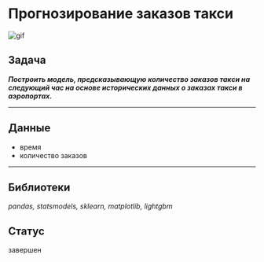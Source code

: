 # Прогнозирование заказов такси

![gif](https://i.gifer.com/embedded/download/55AU.gif)

## Задача
***Построить модель, предсказывающую количество заказов такси на следующий час на основе исторических данных о заказах такси в аэропортах.***

-----

## Данные
- время
- количество заказов

-----
## Библиотеки
*pandas, statsmodels, sklearn, matplotlib, lightgbm*

## Статус
завершен
